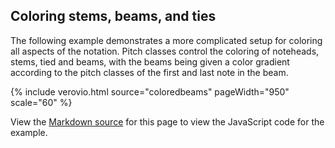 <!-- 
	vim: ts=3 ft=javascript 
-->

## Coloring stems, beams, and ties ##

The following example demonstrates a more complicated setup for coloring
all aspects of the notation.  Pitch classes control the coloring of 
noteheads, stems, tied and beams, with the beams being given a 
color gradient according to the pitch classes of the first and last
note in the beam.


{% include verovio.html
	source="coloredbeams"
	pageWidth="950"
	scale="60"
%}

<script type="application/humdrum" id="coloredbeams">
**kern
*M4/4
*clefG2
*k[f#]
8dL
8gJ
=1
2e
8r
8d
8gL
8aJ
=2
2.g
8bL
8ddJ
=3
[2ee
8ee]L
8ddJ
8bL
8aJ
=4
2.b
8gL
8gJ
=5
[2b
8b]L
8gJ
8aL
8gJ
=6
[2d
8d]L
8dJ
8eL
8dJ
=7
8gL
8dJ
8gL
8bJ
4.a
8g
=8
2.g
==
*-
</script>

<style>
#coloredbeams-svg .pname-c, #coloredbeams-svg .pname-c [stroke]
	 { fill: green;     stroke: green; }
#coloredbeams-svg .pname-d, #coloredbeams-svg .pname-d [stroke]
	 { fill: blue;      stroke: blue; }
#coloredbeams-svg .pname-e, #coloredbeams-svg .pname-e [stroke]
	 { fill: firebrick; stroke: firebrick; }
#coloredbeams-svg .pname-f, #coloredbeams-svg .pname-f [stroke]
	 { fill: gold;      stroke: gold; }
#coloredbeams-svg .pname-g, #coloredbeams-svg .pname-g [stroke]
	 { fill: lightblue; stroke: lightblue; }
#coloredbeams-svg .pname-a, #coloredbeams-svg .pname-a [stroke]
	 { fill: purple;    stroke: purple}
#coloredbeams-svg .pname-b, #coloredbeams-svg .pname-b [stroke]
	 { fill: orange;    stroke: orange; }

#coloredbeams-svg .clef,
#coloredbeams-svg .rest,
#coloredbeams-svg .keySig,
#coloredbeams-svg .meterSig,      /* time signatures */
#coloredbeams-svg .barLineAttr,   /* barlines */
#coloredbeams-svg .staff > path,  /* staff lines */
#coloredbeams-svg .system > use   /* measure numbers */
{
	opacity: 0.15;
}
</style>



<script>
//
// Set up a mutation watch to update the SVG coloring whenever a new
// SVG is generated.
//

var observer2 = new MutationObserver(function(mutations) {
	mutations.forEach(function(mutation) {
		colorall("#coloredbeams-svg > svg");
   });
});
var config2 = { attributes: false, childList: true, characterData: false};
var SvgTarget2 = document.querySelector("#coloredbeams-svg");
observer2.observe(SvgTarget2, config2);


//////////////////////////////
//
// colorall -- Color beams and ties in the notation Color beams and 
//     ties in the notation.
//

function colorall(selector) {
	insertFilters(selector);
	var notes = document.querySelectorAll("#coloredbeams-svg .note");
	var beams = document.querySelectorAll("#coloredbeams-svg .beam");
	var ties  = document.querySelectorAll("#coloredbeams-svg .tie");
	for (var i=0; i<ties.length; i++) {
		colorTie(ties[i], notes);
	}
	for (i=0; i<beams.length; i++) {
		colorBeam(beams[i], notes);
	}
}



//////////////////////////////
//
// colorTie -- Color a tie according to the pitch class of the first note.
//

function colorTie(tie, notes) {
	var matches;
	if (!(matches = tie.id.match(/tie-([^-]+)/))) {
		return;
	}
	var note;
	var noteid = "note-" + matches[1];
	for (var i=0; i< notes.length; i++) {
		if (notes[i].id == noteid) {
			note = notes[i];
		}
	}
	if (!note) {
		return;
	}
	var pname = "";
	for (i=0; i<note.classList.length; i++) {
		if (note.classList[i].match(/^pname-/)) {
			pname = note.classList[i];
		}
	}
	if (!pname) {
		return;
	}
	tie.setAttribute("class", tie.getAttribute("class") + " " + pname);
}



//////////////////////////////
//
// colorBeam -- Color a beam according to the first and last note's pitch classes.
//

function colorBeam(beam, notes) {
	var matches;
	var id1;
	var id2;
	if (!(matches = beam.id.match(/beam-([^-]+)-([^-]+)/))) {
		return;
	}
	var note1;
	var note2;
	var noteid1 = "note-" + matches[1];
	var noteid2 = "note-" + matches[2];
	for (var i=0; i< notes.length; i++) {
		if (notes[i].id == noteid1) {
			note1 = notes[i];
		}
		if (notes[i].id == noteid2) {
			note2 = notes[i];
		}
	}
	if (!note1) { return; }
	if (!note2) { return; }

	var pname1 = "";
	var pname2 = "";
	for (i=0; i<note1.classList.length; i++) {
		if (note1.classList[i].match(/^pname-/)) {
			pname1 = note1.classList[i];
		}
	}
	for (i=0; i<note2.classList.length; i++) {
		if (note2.classList[i].match(/^pname-/)) {
			pname2 = note2.classList[i];
		}
	}
	if (!pname1) { return; }
	if (!pname2) { return; }

	if (pname1 === pname2) {
		beam.setAttribute("class", beam.getAttribute("class") + " " + pname1);
	}

	var filter = "filter_" + (pname1 + pname2).replace(/pname-/g, "");
	beam.setAttribute("fill", "url(#" + filter + ")");
}



//////////////////////////////
//
// Insert all possible two pitch-class gradients into the SVG.
//

function insertFilters(selector) {
	var svg = document.querySelector(selector);
	if (!svg) {
		return;
	}
	var colors = {};
	colors["c"] = "green";
	colors["d"] = "blue";
	colors["e"] = "firebrick";
	colors["f"] = "gold";
	colors["g"] = "lightblue";
	colors["a"] = "purple";
	colors["b"] = "orange";

	content = "";
	for (var key1 in colors) {
		if (!colors.hasOwnProperty(key1)) {
			continue;
		}
		for (var key2 in colors) {
			if (!colors.hasOwnProperty(key1)) {
				continue;
			}
			if (key1 === key2) {
				continue;
			}
			content += "<linearGradient id='filter_" + key1 + key2 + "'>\n";
			content += "<stop offset='5%'  stop-color='" + colors[key1] + "'></stop>\n";
			content += "<stop offset='95%' stop-color='" + colors[key2] + "'></stop>\n";
			content += "</linearGradient>\n";
		}
	}

   var svgns = "http://www.w3.org/2000/svg";
	var defs = document.createElementNS(svgns, "defs");
	defs.innerHTML = content;
	svg.insertBefore(defs, svg.firstChild);
}


</script>


View the 
[Markdown source](https://github.com/humdrum-tools/vhv-documentation/blob/gh-pages/myvhv/svg_notes/colored_beams-include.md)
for this page to view the JavaScript code for the example.



